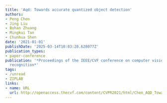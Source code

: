 ```yaml
---
title: 'Aqd: Towards accurate quantized object detection'
authors:
- Peng Chen
- Jing Liu
- Bohan Zhuang
- Mingkui Tan
- Chunhua Shen
date: '2021-01-01'
publishDate: '2025-03-14T10:03:28.628077Z'
publication_types:
- paper-conference
publication: '*Proceedings of the IEEE/CVF conference on computer vision and pattern
  recognition*'
tags:
- /unread
- ZIPLAB
links:
- name: URL
  url: http://openaccess.thecvf.com/content/CVPR2021/html/Chen_AQD_Towards_Accurate_Quantized_Object_Detection_CVPR_2021_paper.html
---
```

